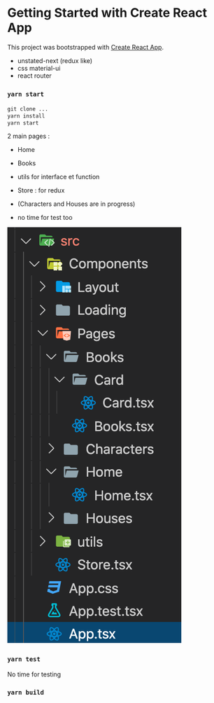 # Getting Started with Create React App

This project was bootstrapped with [Create React App](https://github.com/facebook/create-react-app).

- unstated-next (redux like)
- css material-ui
- react router

### `yarn start`


```
git clone ...
yarn install
yarn start
```

2 main pages :
- Home
- Books

- utils for interface et function
- Store : for redux

- (Characters and Houses are in progress)
- no time for test too

![](./a.png)

### `yarn test`

No time for testing

### `yarn build`

